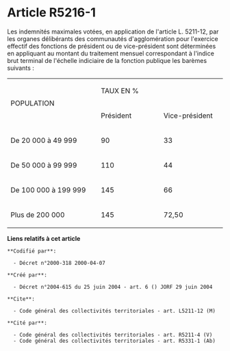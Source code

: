 # Article R5216-1

Les indemnités maximales votées, en application de l'article L. 5211-12, par les organes délibérants des communautés
d'agglomération pour l'exercice effectif des fonctions de président ou de vice-président sont déterminées en appliquant au
montant du traitement mensuel correspondant à l'indice brut terminal de l'échelle indiciaire de la fonction publique les
barèmes suivants :

<table>
  <tbody>
    <tr>
      <td rowspan="2" width="227">

POPULATION

</td>
      <td width="151" colspan="2">

TAUX EN %

</td>
    </tr>
    <tr>
      <td width="151">

Président

</td>
      <td width="151">

Vice-président

</td>
    </tr>
    <tr>
      <td width="227" valign="top">

De 20 000 à 49 999

</td>
      <td width="151" valign="top">

90

</td>
      <td width="151" valign="top">

33

</td>
    </tr>
    <tr>
      <td width="227" valign="top">

De 50 000 à 99 999

</td>
      <td width="151" valign="top">

110

</td>
      <td valign="top" width="151">

44

</td>
    </tr>
    <tr>
      <td width="227" valign="top">

De 100 000 à 199 999

</td>
      <td valign="top" width="151">

145

</td>
      <td width="151" valign="top">

66

</td>
    </tr>
    <tr>
      <td valign="top" width="227">

Plus de 200 000

</td>
      <td valign="top" width="151">

145

</td>
      <td valign="top" width="151">

72,50

</td>
    </tr>
  </tbody>
</table>

**Liens relatifs à cet article**

	**Codifié par**:

	  - Décret n°2000-318 2000-04-07

	**Créé par**:

	  - Décret n°2004-615 du 25 juin 2004 - art. 6 () JORF 29 juin 2004

	**Cite**:

	  - Code général des collectivités territoriales - art. L5211-12 (M)

	**Cité par**:

	  - Code général des collectivités territoriales - art. R5211-4 (V)
	  - Code général des collectivités territoriales - art. R5331-1 (Ab)
